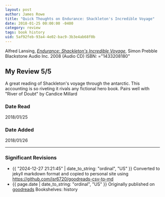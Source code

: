 ```yaml
---
layout: post
author: James Rowe
title: "Quick Thoughts on Endurance: Shackleton's Incredible Voyage"
date: 2018-01-25 00:00:00 -0400
category: review
tags: book history
uid: 5af92feb-93a4-4e02-bac9-3b3e4ab68f0b
---
```


Alfred Lansing, *[Endurance: Shackleton's Incredible Voyage](https://www.goodreads.com/book/show/2185083)*, Simon Prebble Blackstone Audio Inc. 2008 (Audio CD) ISBN: ="1433208180"

## My Review 5/5

A great reading of Shackleton's voyage through the antarctic. This accounting is so riveting it rivals any fictional hero book. Pairs well with  "River of Doubt" by Candice Millard

### Date Read
2018/01/25

### Date Added
2018/01/26

---

### Significant Revisions

- {{ "2024-12-27 21:21:45" | date_to_string: "ordinal", "US" }} Converted to jekyll markdown format and copied to personal site using <https://github.com/jsr6720/goodreads-csv-to-md>
- {{ page.date | date_to_string: "ordinal", "US" }} Originally published on [goodreads](https://www.goodreads.com) Bookshelves: history